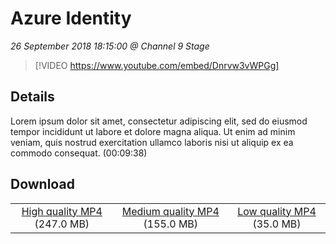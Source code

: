 # Azure Identity

*26 September 2018 18:15:00 @ Channel 9 Stage*

> [!VIDEO https://www.youtube.com/embed/Dnrvw3vWPGg]

## Details

Lorem ipsum dolor sit amet, consectetur adipiscing elit, sed do eiusmod tempor incididunt ut labore et dolore magna aliqua. Ut enim ad minim veniam, quis nostrud exercitation ullamco laboris nisi ut aliquip ex ea commodo consequat. (00:09:38)

## Download

||||
|:--:|:----:|:-:|
|[High quality MP4](https://sec.ch9.ms/ch9/46d8/b750181d-dc76-45fd-a36e-84ec91bf46d8/ch9d3s04_high.mp4) (247.0 MB)|[Medium quality MP4](https://sec.ch9.ms/ch9/46d8/b750181d-dc76-45fd-a36e-84ec91bf46d8/ch9d3s04_mid.mp4) (155.0 MB)|[Low quality MP4](https://sec.ch9.ms/ch9/46d8/b750181d-dc76-45fd-a36e-84ec91bf46d8/ch9d3s04.mp4) (35.0 MB)|